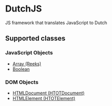 # DutchJS
JS framework that translates JavaScript to Dutch

## Supported classes
### JavaScript Objects
* [Array (Reeks)](../master/Classes/JS/Array.js)
* [Boolean](../master/Classes/JS/Boolean.js)
### DOM Objects
* [HTMLDocument (HTOTDocument)](../master/Classes/DOM/HTMLDocument.js)
* [HTMLElement (HTOTElement)](../master/Classes/DOM/HTMLElement.js)